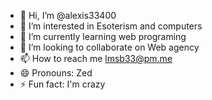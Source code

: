 - 👋 Hi, I’m @alexis33400
- 👀 I’m interested in Esoterism and computers
- 🌱 I’m currently learning web programing
- 💞️ I’m looking to collaborate on Web agency
- 📫 How to reach me lmsb33@pm.me
- 😄 Pronouns: Zed
- ⚡ Fun fact: I'm crazy

<!---
alexis33400/alexis33400 is a ✨ special ✨ repository because its `README.md` (this file) appears on your GitHub profile.
You can click the Preview link to take a look at your changes.
--->

